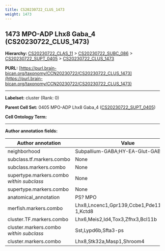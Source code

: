 ```yaml
---
title: CS20230722_CLUS_1473
weight: 1473
---
```

## 1473 MPO-ADP Lhx8 Gaba_4 (CS20230722_CLUS_1473)
<b>Hierarchy: </b>
[CS20230722_CLAS_11](../CS20230722_CLAS_11) >
[CS20230722_SUBC_086](../CS20230722_SUBC_086) >
[CS20230722_SUPT_0405](../CS20230722_SUPT_0405) >
[CS20230722_CLUS_1473](../CS20230722_CLUS_1473)

**PURL:** [https://purl.brain-bican.org/taxonomy/CCN20230722/CS20230722_CLUS_1473](https://purl.brain-bican.org/taxonomy/CCN20230722/CS20230722_CLUS_1473)

---


**Labelset:** cluster (Rank: 0)

**Parent Cell Set:** 0405 MPO-ADP Lhx8 Gaba_4 ([CS20230722_SUPT_0405](../CS20230722_SUPT_0405))



**Cell Ontology Term:** 

[MARKER GENES.]: #


---

[TRANSFERRED ANNOTATIONS.]: #


[AUTHOR ANNOTATION FIELDS.]: #


**Author annotation fields:**

| Author annotation | Value |
|-------------------|-------|
|neighborhood|Subpallium-GABA;HY-EA-Glut-GABA|
|subclass.tf.markers.combo|None|
|subclass.markers.combo|None|
|supertype.markers.combo _within subclass_|None|
|supertype.markers.combo|None|
|anatomical_annotation|PS? MPO|
|merfish.markers.combo|Lhx8,Lncenc1,Gpr139,Ccbe1,Pde11a,Nkx2-1,Kctd8|
|cluster.TF.markers.combo|Lhx6,Meis2,Id4,Tox3,Zfhx3,Bcl11b|
|cluster.markers.combo _within subclass_|Sst,Lypd6b,Sfta3-ps|
|cluster.markers.combo|Lhx8,Stk32a,Masp1,Shroom4|
